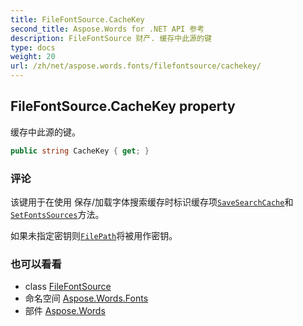 ```yaml
---
title: FileFontSource.CacheKey
second_title: Aspose.Words for .NET API 参考
description: FileFontSource 财产. 缓存中此源的键
type: docs
weight: 20
url: /zh/net/aspose.words.fonts/filefontsource/cachekey/
---
```

## FileFontSource.CacheKey property

缓存中此源的键。

```csharp
public string CacheKey { get; }
```

### 评论

该键用于在使用 保存/加载字体搜索缓存时标识缓存项[`SaveSearchCache`](../../fontsettings/savesearchcache/)和 [`SetFontsSources`](../../fontsettings/setfontssources/)方法。

如果未指定密钥则[`FilePath`](../filepath/)将被用作密钥。

### 也可以看看

* class [FileFontSource](../)
* 命名空间 [Aspose.Words.Fonts](../../filefontsource/)
* 部件 [Aspose.Words](../../../)


